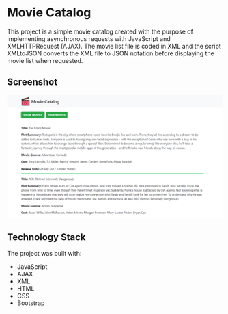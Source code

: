 # Movie Catalog 

This project is a simple movie catalog created with the purpose of implementing asynchronous requests with JavaScript and XMLHTTPRequest (AJAX). The movie list file is coded in XML and the script XMLtoJSON converts the XML file to JSON notation before displaying the movie list when requested.

## Screenshot

![Screenshot](Screenshot.png)

## Technology Stack

The project was built with:

+ JavaScript
+ AJAX
+ XML
+ HTML
+ CSS
+ Bootstrap

